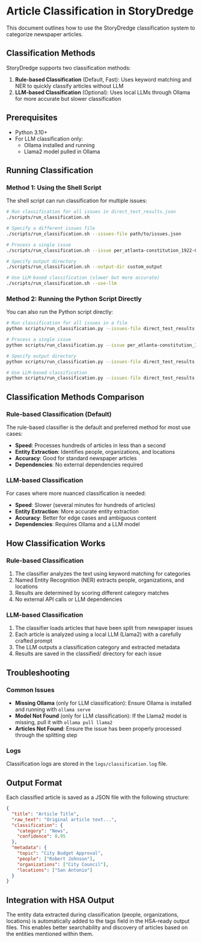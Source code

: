 # Article Classification in StoryDredge

This document outlines how to use the StoryDredge classification system to categorize newspaper articles.

## Classification Methods

StoryDredge supports two classification methods:

1. **Rule-based Classification** (Default, Fast): Uses keyword matching and NER to quickly classify articles without LLM
2. **LLM-based Classification** (Optional): Uses local LLMs through Ollama for more accurate but slower classification

## Prerequisites

- Python 3.10+
- For LLM classification only:
  - Ollama installed and running
  - Llama2 model pulled in Ollama

## Running Classification

### Method 1: Using the Shell Script

The shell script can run classification for multiple issues:

```bash
# Run classification for all issues in direct_test_results.json
./scripts/run_classification.sh

# Specify a different issues file
./scripts/run_classification.sh --issues-file path/to/issues.json

# Process a single issue
./scripts/run_classification.sh --issue per_atlanta-constitution_1922-01-01_54_203

# Specify output directory
./scripts/run_classification.sh --output-dir custom_output

# Use LLM-based classification (slower but more accurate)
./scripts/run_classification.sh --use-llm
```

### Method 2: Running the Python Script Directly

You can also run the Python script directly:

```bash
# Run classification for all issues in a file
python scripts/run_classification.py --issues-file direct_test_results.json

# Process a single issue
python scripts/run_classification.py --issue per_atlanta-constitution_1922-01-01_54_203

# Specify output directory
python scripts/run_classification.py --issues-file direct_test_results.json --output-dir custom_output

# Use LLM-based classification
python scripts/run_classification.py --issues-file direct_test_results.json --use-llm
```

## Classification Methods Comparison

### Rule-based Classification (Default)

The rule-based classifier is the default and preferred method for most use cases:

- **Speed**: Processes hundreds of articles in less than a second
- **Entity Extraction**: Identifies people, organizations, and locations 
- **Accuracy**: Good for standard newspaper articles
- **Dependencies**: No external dependencies required

### LLM-based Classification

For cases where more nuanced classification is needed:

- **Speed**: Slower (several minutes for hundreds of articles)
- **Entity Extraction**: More accurate entity extraction
- **Accuracy**: Better for edge cases and ambiguous content
- **Dependencies**: Requires Ollama and a LLM model

## How Classification Works

### Rule-based Classification

1. The classifier analyzes the text using keyword matching for categories
2. Named Entity Recognition (NER) extracts people, organizations, and locations
3. Results are determined by scoring different category matches
4. No external API calls or LLM dependencies

### LLM-based Classification

1. The classifier loads articles that have been split from newspaper issues
2. Each article is analyzed using a local LLM (Llama2) with a carefully crafted prompt
3. The LLM outputs a classification category and extracted metadata
4. Results are saved in the classified/ directory for each issue

## Troubleshooting

### Common Issues

- **Missing Ollama** (only for LLM classification): Ensure Ollama is installed and running with `ollama serve`
- **Model Not Found** (only for LLM classification): If the Llama2 model is missing, pull it with `ollama pull llama2`
- **Articles Not Found**: Ensure the issue has been properly processed through the splitting step

### Logs

Classification logs are stored in the `logs/classification.log` file.

## Output Format

Each classified article is saved as a JSON file with the following structure:

```json
{
  "title": "Article Title",
  "raw_text": "Original article text...",
  "classification": {
    "category": "News",
    "confidence": 0.95
  },
  "metadata": {
    "topic": "City Budget Approval",
    "people": ["Robert Johnson"],
    "organizations": ["City Council"],
    "locations": ["San Antonio"]
  }
}
```

## Integration with HSA Output

The entity data extracted during classification (people, organizations, locations) is automatically 
added to the tags field in the HSA-ready output files. This enables better searchability and discovery
of articles based on the entities mentioned within them. 